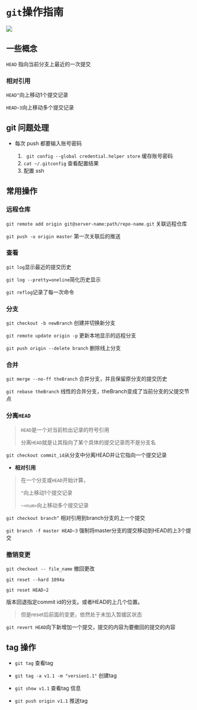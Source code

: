 # `git`操作指南 #



![](http://file.wangsijie.top/18-5-22/91985389.jpg)



## 一些概念 ##

`HEAD` 指向当前分支上最近的一次提交



### 相对引用 ###

`HEAD^`向上移动1个提交记录

`HEAD~3`向上移动多个提交记录



## git 问题处理 ##

  - 每次 push 都要输入账号密码 

    1. ` git config --global credential.helper store` 缓存账号密码
    2. `cat ~/.gitconfig` 查看配置结果
    3. 配置 ssh



## 常用操作 ##



### 远程仓库 ###

`git remote add origin git@server-name:path/repo-name.git` 关联远程仓库

`git push -u origin master` 第一次关联后的推送



### 查看 ###

`git log`显示最近的提交历史

`git log --pretty=oneline`简化历史显示

`git reflog`记录了每一次命令



### 分支 ###

`git checkout -b newBranch` 创建并切换新分支 

`git remote update origin -p` 更新本地显示的远程分支

`git push origin --delete branch` 删除线上分支



### 合并 ###

`git merge --no-ff theBranch` 合并分支，并且保留原分支的提交历史

`git rebase theBranch` 线性的合并分支，theBranch变成了当前分支的父提交节点 



### 分离`HEAD` ###

> `HEAD`是一个对当前检出记录的符号引用
>
> 分离`HEAD`就是让其指向了某个具体的提交记录而不是分支名

`git checkout commit_id`从分支中分离HEAD并让它指向一个提交记录



- **相对引用**

> 在一个分支或`HEAD`开始计算，
>
> `^`向上移动1个提交记录
>
> `~<num>`向上移动多个提交记录

`git checkout branch^` 相对引用到branch分支的上一个提交

`git branch -f master HEAD~3` 强制将master分支的提交移动到HEAD的上3个提交





### 撤销变更 ###

`git checkout -- file_name` 撤回更改

`git reset --hard 1094a` 

`git reset HEAD~2`

版本回退指定commit id的分支。或者HEAD的上几个位置。

> 但是reset后前面的变更，依然处于未加入暂缓区状态

`git revert HEAD`向下新增加一个提交，提交的内容为要撤回的提交的内容



## tag 操作 ##



- `git tag` 查看tag

- `git tag -a v1.1 -m "version1.1"` 创建tag
- `git show v1.1` 查看tag 信息
- `git push origin v1.1` 推送tag